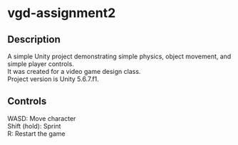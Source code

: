 # vgd-assignment2
## Description
A simple Unity project demonstrating simple physics, object movement, and simple player controls.\
It was created for a video game design class.\
Project version is Unity 5.6.7.f1.

## Controls
WASD: Move character\
Shift (hold): Sprint\
R: Restart the game
